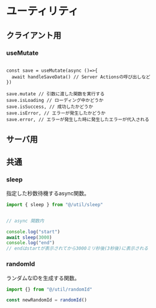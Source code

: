 
# ユーティリティ

## クライアント用

### useMutate

```tsx

const save = useMutate(async ()=>{
  await handleSaveData() // Server Actionsの呼び出しなど
})

save.mutate // 引数に渡した関数を実行する
save.isLoading // ローディング中かどうか
save.isSuccess, // 成功したかどうか
save.isError, // エラーが発生したかどうか
save.error, // エラーが発生した時に発生したエラーが代入される

```

## サーバ用

## 共通

### sleep

指定した秒数待機するasync関数。

```ts
import { sleep } from "@/util/sleep"


// async 関数内

console.log("start")
await sleep(3000)
console.log("end")
// endはstartが表示されてから3000ミリ秒後(3秒後)に表示される

```

### randomId

ランダムなIDを生成する関数。

```ts
import {} from "@/util/randomId"

const newRandomId = randomId()

```
